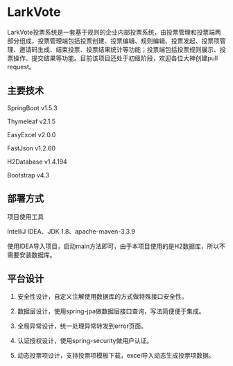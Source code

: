 # LarkVote
LarkVote投票系统是一套基于规则的企业内部投票系统，由投票管理和投票端两部分组成，投票管理端包括投票创建、投票编辑、规则编辑、投票发起、投票项管理、邀请码生成、结束投票、投票结果统计等功能；投票端包括投票规则展示、投票操作、提交结果等功能。目前该项目还处于初级阶段，欢迎各位大神创建pull request。

## 主要技术
SpringBoot v1.5.3

Thymeleaf v2.1.5

EasyExcel v2.0.0

FastJson v1.2.60

H2Database v1.4.194 

Bootstrap v4.3

## 部署方式
项目使用工具

IntelliJ IDEA、JDK 1.8、apache-maven-3.3.9

使用IDEA导入项目，启动main方法即可，由于本项目使用的是H2数据库，所以不需要安装数据库。
## 平台设计

1. 安全性设计，自定义注解使用数据库的方式做特殊接口安全性。

2. 数据层设计，使用spring-jpa做数据层接口查询，写法简便便于集成。

3. 全局异常设计，统一处理异常转发到error页面。

4. 认证授权设计，使用spring-security做用户认证。

5. 动态投票项设计，支持投票项模板下载，excel导入动态生成投票项数据。

